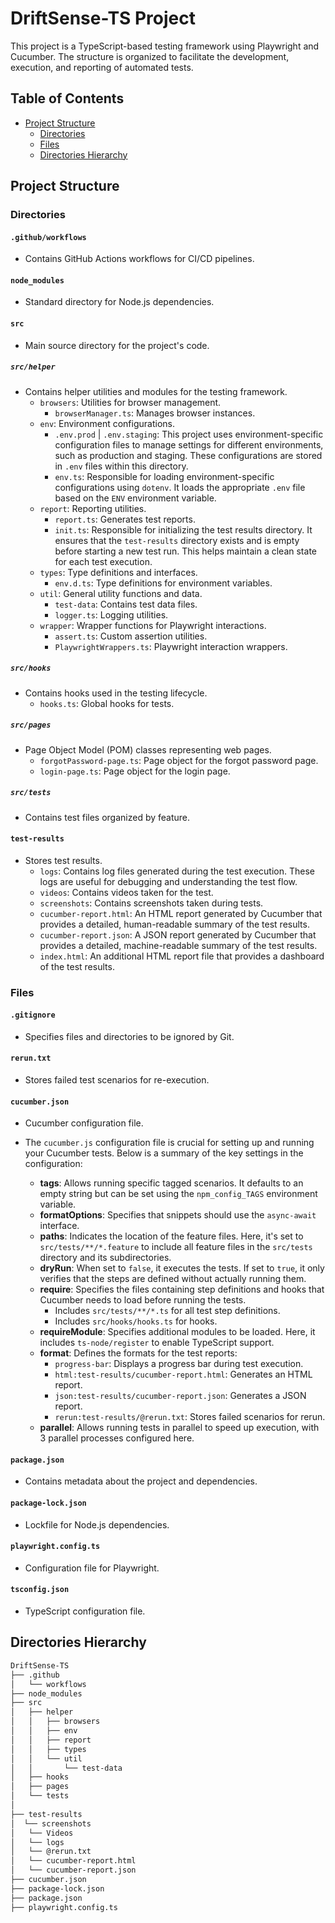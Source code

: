 # DriftSense-TS Project

This project is a TypeScript-based testing framework using Playwright and Cucumber. The structure is organized to facilitate the development, execution, and reporting of automated tests.

## Table of Contents

- [Project Structure](#project-structure)
  - [Directories](#directories)
  - [Files](#files)
  - [Directories Hierarchy](#directories-hierarchy)


## Project Structure

### Directories

#### `.github/workflows`
- Contains GitHub Actions workflows for CI/CD pipelines.

#### `node_modules`
- Standard directory for Node.js dependencies.

#### `src`
- Main source directory for the project's code.

##### `src/helper`
- Contains helper utilities and modules for the testing framework.
  - `browsers`: Utilities for browser management.
    - `browserManager.ts`: Manages browser instances.
  - `env`: Environment configurations.
    - `.env.prod` | `.env.staging`: This project uses environment-specific configuration files to manage settings for different environments, such as production and staging.           These configurations are stored in `.env` files within this directory.
    - `env.ts`: Responsible for loading environment-specific configurations using `dotenv`. It loads the appropriate `.env` file based on the `ENV` environment variable.
  - `report`: Reporting utilities.
    - `report.ts`: Generates test reports.
    - `init.ts`: Responsible for initializing the test results directory. It ensures that the `test-results` directory exists and is empty before starting a new test run. This helps maintain a clean state for each test execution.
  - `types`: Type definitions and interfaces.
    - `env.d.ts`: Type definitions for environment variables.
  - `util`: General utility functions and data.
    - `test-data`: Contains test data files.
    - `logger.ts`: Logging utilities.
  - `wrapper`: Wrapper functions for Playwright interactions.
    - `assert.ts`: Custom assertion utilities.
    - `PlaywrightWrappers.ts`: Playwright interaction wrappers.

##### `src/hooks`
- Contains hooks used in the testing lifecycle.
  - `hooks.ts`: Global hooks for tests.

##### `src/pages`
- Page Object Model (POM) classes representing web pages.
  - `forgotPassword-page.ts`: Page object for the forgot password page.
  - `login-page.ts`: Page object for the login page.

##### `src/tests`
- Contains test files organized by feature.

#### `test-results`
- Stores test results.
  - `logs`: Contains log files generated during the test execution. These logs are useful for debugging and understanding the test flow.
  - `videos`: Contains videos taken for the test. 
  - `screenshots`: Contains screenshots taken during tests.
  - `cucumber-report.html`: An HTML report generated by Cucumber that provides a detailed, human-readable summary of the test results.
  - `cucumber-report.json`: A JSON report generated by Cucumber that provides a detailed, machine-readable summary of the test results.
  - `index.html`: An additional HTML report file that provides a dashboard of the test results.

### Files

#### `.gitignore`
- Specifies files and directories to be ignored by Git.

#### `rerun.txt`
- Stores failed test scenarios for re-execution.

#### `cucumber.json`
- Cucumber configuration file.
- The `cucumber.js` configuration file is crucial for setting up and running your Cucumber tests. Below is a summary of the key settings in the configuration:

  - **tags**: Allows running specific tagged scenarios. It defaults to an empty string but can be set using the `npm_config_TAGS` environment variable.
  - **formatOptions**: Specifies that snippets should use the `async-await` interface.
  - **paths**: Indicates the location of the feature files. Here, it's set to `src/tests/**/*.feature` to include all feature files in the `src/tests` directory and its subdirectories.
  - **dryRun**: When set to `false`, it executes the tests. If set to `true`, it only verifies that the steps are defined without actually running them.
  - **require**: Specifies the files containing step definitions and hooks that Cucumber needs to load before running the tests.
    - Includes `src/tests/**/*.ts` for all test step definitions.
    - Includes `src/hooks/hooks.ts` for hooks.
  - **requireModule**: Specifies additional modules to be loaded. Here, it includes `ts-node/register` to enable TypeScript support.
  - **format**: Defines the formats for the test reports:
    - `progress-bar`: Displays a progress bar during test execution.
    - `html:test-results/cucumber-report.html`: Generates an HTML report.
    - `json:test-results/cucumber-report.json`: Generates a JSON report.
    - `rerun:test-results/@rerun.txt`: Stores failed scenarios for rerun.
  - **parallel**: Allows running tests in parallel to speed up execution, with 3 parallel processes configured here.

#### `package.json`
- Contains metadata about the project and dependencies.

#### `package-lock.json`
- Lockfile for Node.js dependencies.

#### `playwright.config.ts`
- Configuration file for Playwright.

#### `tsconfig.json`
- TypeScript configuration file.

## Directories Hierarchy
```bash
DriftSense-TS
├── .github
│   └── workflows
├── node_modules
├── src
│   ├── helper
│   │   ├── browsers
│   │   ├── env
│   │   ├── report
│   │   ├── types
│   │   └── util
│   │       └── test-data
│   ├── hooks
│   ├── pages
│   └── tests
│      
├── test-results
│  └── screenshots
│   └── Videos
│   └── logs
│   └── @rerun.txt
│   └── cucumber-report.html
│   └── cucumber-report.json
├── cucumber.json
├── package-lock.json
├── package.json
├── playwright.config.ts
```

